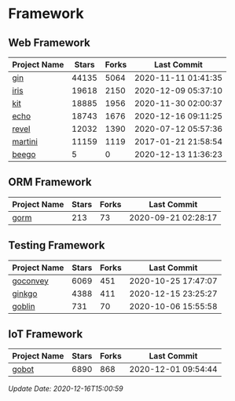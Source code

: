 # Framework

## Web Framework
| Project Name | Stars | Forks | Last Commit |
| ------------ | ----- | ----- | ----------- |
| [gin](https://github.com/gin-gonic/gin) | 44135 | 5064 | 2020-11-11 01:41:35 |
| [iris](https://github.com/kataras/iris) | 19618 | 2150 | 2020-12-09 05:37:10 |
| [kit](https://github.com/go-kit/kit) | 18885 | 1956 | 2020-11-30 02:00:37 |
| [echo](https://github.com/labstack/echo) | 18743 | 1676 | 2020-12-16 09:11:25 |
| [revel](https://github.com/revel/revel) | 12032 | 1390 | 2020-07-12 05:57:36 |
| [martini](https://github.com/go-martini/martini) | 11159 | 1119 | 2017-01-21 21:58:54 |
| [beego](https://github.com/astaxie/beego) | 5 | 0 | 2020-12-13 11:36:23 |

## ORM Framework
| Project Name | Stars | Forks | Last Commit |
| ------------ | ----- | ----- | ----------- |
| [gorm](https://github.com/jinzhu/gorm) | 213 | 73 | 2020-09-21 02:28:17 |

## Testing Framework
| Project Name | Stars | Forks | Last Commit |
| ------------ | ----- | ----- | ----------- |
| [goconvey](https://github.com/smartystreets/goconvey) | 6069 | 451 | 2020-10-25 17:47:07 |
| [ginkgo](https://github.com/onsi/ginkgo) | 4388 | 411 | 2020-12-15 23:25:27 |
| [goblin](https://github.com/franela/goblin) | 731 | 70 | 2020-10-06 15:55:58 |

## IoT Framework
| Project Name | Stars | Forks | Last Commit |
| ------------ | ----- | ----- | ----------- |
| [gobot](https://github.com/hybridgroup/gobot) | 6890 | 868 | 2020-12-01 09:54:44 |

*Update Date: 2020-12-16T15:00:59*